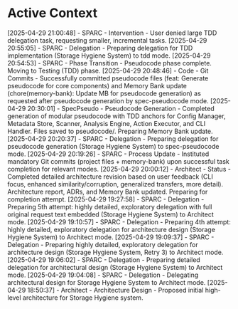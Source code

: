 # Active Context
<!-- Entries below should be added reverse chronologically (newest first) -->
[2025-04-29 21:00:48] - SPARC - Intervention - User denied large TDD delegation task, requesting smaller, incremental tasks.
[2025-04-29 20:55:05] - SPARC - Delegation - Preparing delegation for TDD implementation (Storage Hygiene System) to tdd mode.
[2025-04-29 20:54:53] - SPARC - Phase Transition - Pseudocode phase complete. Moving to Testing (TDD) phase.
[2025-04-29 20:48:46] - Code - Git Commits - Successfully committed pseudocode files (feat: Generate pseudocode for core components) and Memory Bank update (chore(memory-bank): Update MB for pseudocode generation) as requested after pseudocode generation by spec-pseudocode mode.
[2025-04-29 20:30:01] - SpecPseudo - Pseudocode Generation - Completed generation of modular pseudocode with TDD anchors for Config Manager, Metadata Store, Scanner, Analysis Engine, Action Executor, and CLI Handler. Files saved to pseudocode/. Preparing Memory Bank update.
[2025-04-29 20:20:37] - SPARC - Delegation - Preparing delegation for pseudocode generation (Storage Hygiene System) to spec-pseudocode mode.
[2025-04-29 20:19:26] - SPARC - Process Update - Instituted mandatory Git commits (project files + memory-bank) upon successful task completion for relevant modes.
[2025-04-29 20:00:12] - Architect - Status - Completed detailed architecture revision based on user feedback (CLI focus, enhanced similarity/corruption, generalized transfers, more detail). Architecture report, ADRs, and Memory Bank updated. Preparing for completion attempt.
[2025-04-29 19:27:58] - SPARC - Delegation - Preparing 5th attempt: highly detailed, exploratory delegation with full original request text embedded (Storage Hygiene System) to Architect mode.
[2025-04-29 19:10:57] - SPARC - Delegation - Preparing 4th attempt: highly detailed, exploratory delegation for architecture design (Storage Hygiene System) to Architect mode.
[2025-04-29 19:09:37] - SPARC - Delegation - Preparing highly detailed, exploratory delegation for architecture design (Storage Hygiene System, Retry 3) to Architect mode.
[2025-04-29 19:06:02] - SPARC - Delegation - Preparing detailed delegation for architectural design (Storage Hygiene System) to Architect mode.
[2025-04-29 19:04:08] - SPARC - Delegation - Delegating architectural design for Storage Hygiene System to Architect mode.
[2025-04-29 18:50:37] - Architect - Architecture Design - Proposed initial high-level architecture for Storage Hygiene system.